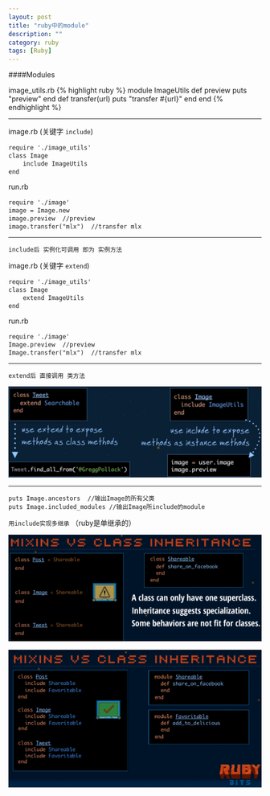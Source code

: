 ```yaml
---
layout: post
title: "ruby中的module"
description: ""
category: ruby
tags: [Ruby]
---
```



####Modules

image_utils.rb
{% highlight ruby %}
module ImageUtils
    def preview
        puts "preview"
    end
    def transfer(url)
        puts "transfer #{url}" 
    end
end
{% endhighlight %}
___

image.rb (关键字 `include`)
    
    require './image_utils'
    class Image
        include ImageUtils
    end
    
run.rb
    
    require './image'
    image = Image.new
    image.preview  //preview
    image.transfer("mlx")  //transfer mlx

___
  
    include后 实例化可调用 即为 实例方法

image.rb (关键字 `extend`)
    
    require './image_utils'
    class Image
        extend ImageUtils
    end
    
run.rb
    
    require './image'
    Image.preview  //preview
    Image.transfer("mlx")  //transfer mlx

___
  
    extend后 直接调用 类方法

![extend vs include](/article_images/extend-vs-include.png)

___

    puts Image.ancestors  //输出Image的所有父类
    puts Image.included_modules //输出Image所include的module 


`用include实现多继承` （ruby是单继承的）

![继承 not good](/article_images/inheritance-not-good.png)

![继承 good](/article_images/inheritance-good.png)
